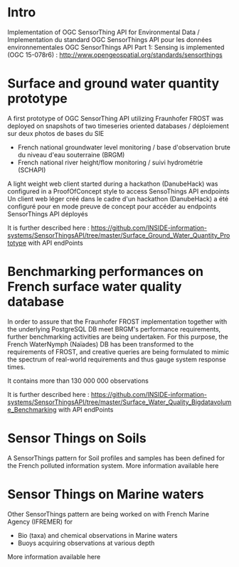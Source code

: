 # Intro
Implementation of OGC SensorThing API for Environmental Data / Implementation du standard OGC SensorThings API pour les données environnementales
OGC SensorThings API Part 1: Sensing is implemented (OGC 15-078r6) : http://www.opengeospatial.org/standards/sensorthings

# Surface and ground water quantity prototype
A first prototype of OGC SensorThing API utilizing Fraunhofer FROST was deployed on snapshots of two timeseries oriented databases / déploiement sur deux photos de bases du SIE
- French national groundwater level monitoring / base d'observation brute du niveau d'eau souterraine (BRGM)
- French national river height/flow monitoring / suivi hydrométrie (SCHAPI)

A light weight web client started during a hackathon (DanubeHack) was configured in a ProofOfConcept style to access SensoThings API endpoints
Un client web léger créé dans le cadre d'un hackathon (DanubeHack) a été configuré pour en mode preuve de concept pour accéder au endpoints SensorThings API déployés

It is further described here : https://github.com/INSIDE-information-systems/SensorThingsAPI/tree/master/Surface_Ground_Water_Quantity_Prototype with API endPoints

# Benchmarking performances on French surface water quality database
In order to assure that the Fraunhofer FROST implementation together with the underlying PostgreSQL DB meet BRGM's performance requirements, further benchmarking activities are being undertaken.
For this purpose, the French WaterNymph (Naïades) DB has been transformed to the requirements of FROST, and creative queries are being formulated to mimic the spectrum of real-world requirements and thus gauge system response times.

It contains more than 130 000 000 observations

It is further described here : https://github.com/INSIDE-information-systems/SensorThingsAPI/tree/master/Surface_Water_Quality_Bigdatavolume_Benchmarking  with API endPoints

# Sensor Things on Soils
A SensorThings pattern for Soil profiles and samples has been defined for the French polluted information system.
More information available here

# Sensor Things on Marine waters 
Other SensorThings pattern are being worked on with French Marine Agency (IFREMER) for
- Bio (taxa) and chemical observations in Marine waters
- Buoys acquiring observations at various depth

More information available here

